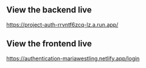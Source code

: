 ## View the backend live

https://project-auth-rrvntf6zcq-lz.a.run.app/

## View the frontend live

https://authentication-mariawestling.netlify.app/login